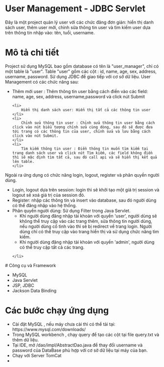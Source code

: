 # User Management - JDBC Servlet
Đây là một project quản lý user với các chức đăng đơn giản: hiển thị danh sách user, thêm user mới, chỉnh sửa thông tin user và tìm kiếm user dựa trên thông tin nhập vào: tên, tuổi, username.

# Mô tả chi tiết
Project sử dụng MySQL bao gồm database có tên là "user_manager", chỉ có một table là "user". Table "user" gồm các cột : id, name, age, sex, address, username,
password. Sử dụng JDBC để giao tiếp với cơ sở dữ liệu. User Management có các chức năng sau:

<ul>
	<li>
		Thêm mới user : Thêm thông tin user bằng cách điền vào các field: name, age, sex, address, username,password và click nút Submit
	</li>

	<li>
		Hiển thị danh sách user: Hiển thị tất cả các thông tin user
	</li>
	<li>
		Chỉnh sửa thông tin user : Chỉnh sửa thông tin user bằng cách click vào nút biểu tượng chỉnh sửa cùng dòng, sau đó sẽ được đưa tới trang có các thông tin của user, chỉnh sửa và lưu bằng cách click vào nút Submit. 
	</li>
	<li>
		Tìm kiếm thông tin user : Điền thông tin muốn tìm kiếm tại trang danh sách user và click nút Tìm kiếm, các field không điền thì sẽ mặc định tìm tất cả, sau đó call api và sẽ hiển thị kết quả lên table.
	</li>
</ul>
Ngoài ra ứng dụng có chức năng login, logout, register và phân quyền người dùng.
<ul>
	<li>
		Login, logout dựa trên session: login thì sẽ khởi tạo một giá trị session và logout sẽ xoá giá trị của session đó.
	</li>
	<li>
		Register: nhập các thông tin và insert vào database, sau đó người dùng có thể đăng nhập vào hệ thống.
	</li>
	<li>
		Phân quyền người dùng: Sử dụng Filter trong Java Servlet. 
		<ul>
			<li> 
			Khi người dùng đăng nhập tài khoản với quyền 'user', người dùng sẽ không thể truy cập vào các trang thêm, sửa thông tin người dùng, nếu người dùng 
			cố tình vào thì sẽ bị redirect về trang login. Người dùng chỉ có thể truy cập vào trang hiển thị và sử dụng chức năng tìm kiếm.
			</li>
			<li> 
			Khi người dùng đăng nhập tài khoản với quyền 'admin', người dùng có thể truy cập tất cả các trang.
			</li>
		</ul>
		
	</li>

</ul>
# Công cụ và Framework
<ul>
<li>
	MySQL
</li>
<li>
	Java Servlet
</li>
<li>
	JSP, JDBC
</li>
<li>
	Jackson Data Binding
</li>

</ul>

# Các bước chạy ứng dụng
<ul>
<li>
Cài đặt MySQL , nếu máy chưa cài thì có thể tải tại: https://www.mysql.com/downloads/

</li>
<li>
	Trong MySQL workbench , chạy query để tạo các cột tại file query.txt và thêm dữ liệu. 
</li>
<li>
	Tại IDE, mở /dao/impl/AbstractDao.java để thay đổi username và password của DataBase phù hợp với cơ sở 
	dữ liệu tại máy của bạn.
	
</li>
<li>
	Chạy với Server TomCat
</li>
<li>

</li>

</ul>